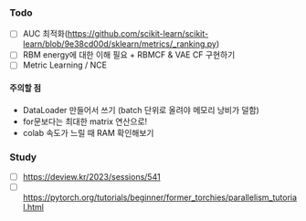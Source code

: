 ### Todo

- [ ] AUC 최적화(https://github.com/scikit-learn/scikit-learn/blob/9e38cd00d/sklearn/metrics/_ranking.py)
- [ ] RBM energy에 대한 이해 필요 + RBMCF & VAE CF 구현하기
- [ ] Metric Learning / NCE

#### 주의할 점
 + DataLoader 만들어서 쓰기 (batch 단위로 올려야 메모리 낭비가 덜함)
 + for문보다는 최대한 matrix 연산으로!
 + colab 속도가 느릴 때 RAM 확인해보기
   
### Study
- [ ] https://deview.kr/2023/sessions/541
- [ ] https://pytorch.org/tutorials/beginner/former_torchies/parallelism_tutorial.html
